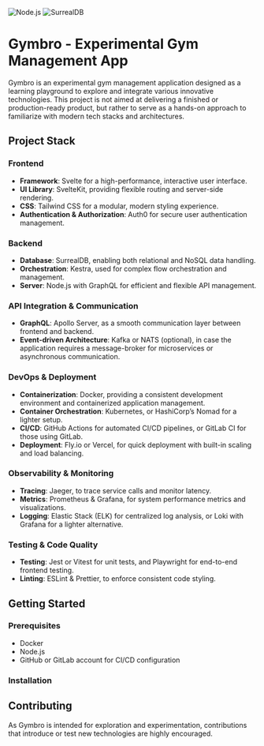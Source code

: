 ![Node.js](https://img.shields.io/badge/Node.js-23.1.0-green)
![SurrealDB](https://img.shields.io/badge/SurrealDB-v2.0.4-blue)

# Gymbro - Experimental Gym Management App

Gymbro is an experimental gym management application designed as a learning playground to explore and integrate various innovative technologies. This project is not aimed at delivering a finished or production-ready product, but rather to serve as a hands-on approach to familiarize with modern tech stacks and architectures.

## Project Stack

### Frontend
- **Framework**: Svelte for a high-performance, interactive user interface.
- **UI Library**: SvelteKit, providing flexible routing and server-side rendering.
- **CSS**: Tailwind CSS for a modular, modern styling experience.
- **Authentication & Authorization**: Auth0 for secure user authentication management.

### Backend
- **Database**: SurrealDB, enabling both relational and NoSQL data handling.
- **Orchestration**: Kestra, used for complex flow orchestration and management.
- **Server**: Node.js with GraphQL for efficient and flexible API management.

### API Integration & Communication
- **GraphQL**: Apollo Server, as a smooth communication layer between frontend and backend.
- **Event-driven Architecture**: Kafka or NATS (optional), in case the application requires a message-broker for microservices or asynchronous communication.

### DevOps & Deployment
- **Containerization**: Docker, providing a consistent development environment and containerized application management.
- **Container Orchestration**: Kubernetes, or HashiCorp’s Nomad for a lighter setup.
- **CI/CD**: GitHub Actions for automated CI/CD pipelines, or GitLab CI for those using GitLab.
- **Deployment**: Fly.io or Vercel, for quick deployment with built-in scaling and load balancing.

### Observability & Monitoring
- **Tracing**: Jaeger, to trace service calls and monitor latency.
- **Metrics**: Prometheus & Grafana, for system performance metrics and visualizations.
- **Logging**: Elastic Stack (ELK) for centralized log analysis, or Loki with Grafana for a lighter alternative.

### Testing & Code Quality
- **Testing**: Jest or Vitest for unit tests, and Playwright for end-to-end frontend testing.
- **Linting**: ESLint & Prettier, to enforce consistent code styling.

## Getting Started

### Prerequisites
- Docker
- Node.js
- GitHub or GitLab account for CI/CD configuration

### Installation

## Contributing
As Gymbro is intended for exploration and experimentation, contributions that introduce or test new technologies are highly encouraged.